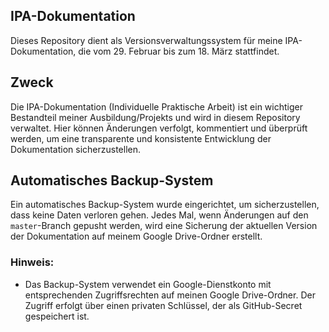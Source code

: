 ## IPA-Dokumentation

Dieses Repository dient als Versionsverwaltungssystem für meine IPA-Dokumentation, die vom 29. Februar bis zum 18. März stattfindet.

## Zweck

Die IPA-Dokumentation (Individuelle Praktische Arbeit) ist ein wichtiger Bestandteil meiner Ausbildung/Projekts und wird in diesem Repository verwaltet. Hier können Änderungen verfolgt, kommentiert und überprüft werden, um eine transparente und konsistente Entwicklung der Dokumentation sicherzustellen.

## Automatisches Backup-System

Ein automatisches Backup-System wurde eingerichtet, um sicherzustellen, dass keine Daten verloren gehen. Jedes Mal, wenn Änderungen auf den `master`-Branch gepusht werden, wird eine Sicherung der aktuellen Version der Dokumentation auf meinem Google Drive-Ordner erstellt.

### Hinweis:

- Das Backup-System verwendet ein Google-Dienstkonto mit entsprechenden Zugriffsrechten auf meinen Google Drive-Ordner. Der Zugriff erfolgt über einen privaten Schlüssel, der als GitHub-Secret gespeichert ist.
